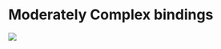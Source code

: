 Moderately Complex bindings
===================

![](https://raw.github.com/xhruso00/moderatelyComplexBindings/master/combatants_bindings_2x.png)

